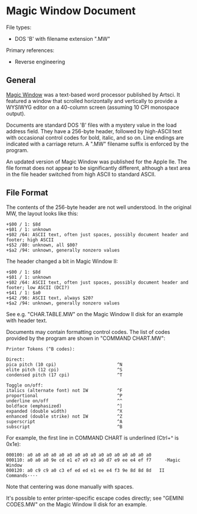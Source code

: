 # Magic Window Document #

File types:
 - DOS 'B' with filename extension ".MW"

Primary references:
 - Reverse engineering

## General ##

[Magic Window](http://www.artscipub.com/history/magicwindow/) was a text-based word processor
published by Artsci.  It featured a window that scrolled horizontally and vertically to
provide a WYSIWYG editor on a 40-column screen (assuming 10 CPI monospace output).

Documents are standard DOS 'B' files with a mystery value in the load address field.  They have
a 256-byte header, followed by high-ASCII text with occasional control codes for bold, italic,
and so on.  Line endings are indicated with a carriage return.  A ".MW" filename suffix is
enforced by the program.

An updated version of Magic Window was published for the Apple IIe.  The file format does not
appear to be significantly different, although a text area in the file header switched from
high ASCII to standard ASCII.

## File Format ##

The contents of the 256-byte header are not well understood.  In the original MW, the layout
looks like this:
```
+$00 / 1: $8d
+$01 / 1: unknown
+$02 /64: ASCII text, often just spaces, possibly document header and footer; high ASCII
+$52 /80: unknown, all $00?
+$a2 /94: unknown, generally nonzero values
```
The header changed a bit in Magic Window II:
```
+$00 / 1: $8d
+$01 / 1: unknown
+$02 /64: ASCII text, often just spaces, possibly document header and footer; low ASCII (DCI?)
+$41 / 1: $a0
+$42 /96: ASCII text, always $20?
+$a2 /94: unknown, generally nonzero values
```
See e.g. "CHAR.TABLE.MW" on the Magic Window II disk for an example with header text.

Documents may contain formatting control codes.  The list of codes provided by the program are
shown in "COMMAND CHART.MW":
```
Printer Tokens (^B codes):

Direct:
pica pitch (10 cpi)                       ^N
elite pitch (12 cpi)                      ^S
condensed pitch (17 cpi)                  ^T

Toggle on/off:
italics (alternate font) not IW           ^F
proportional                              ^P
underline on/off                          ^^
boldface (emphasized)                     ^]
expanded (double width)                   ^X
enhanced (double strike) not IW           ^Z
superscript                               ^A
subscript                                 ^B
```
For example, the first line in COMMAND CHART is underlined (Ctrl+^ is 0x1e):
```
000100: a0 a0 a0 a0 a0 a0 a0 a0 a0 a0 a0 a0 a0 a0 a0 a0                  
000110: a0 a0 a0 9e cd e1 e7 e9 e3 a0 d7 e9 ee e4 ef f7     ·Magic Window
000120: a0 c9 c9 a0 c3 ef ed ed e1 ee e4 f3 9e 8d 8d 8d   II Commands····
```
Note that centering was done manually with spaces.

It's possible to enter printer-specific escape codes directly; see "GEMINI CODES.MW" on the
Magic Window II disk for an example.
